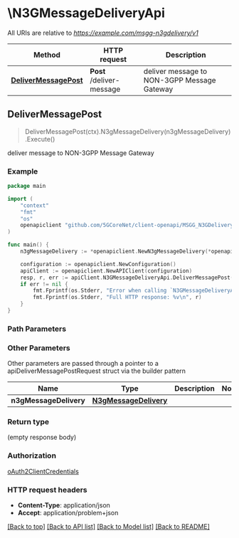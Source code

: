 # \N3GMessageDeliveryApi

All URIs are relative to *https://example.com/msgg-n3gdelivery/v1*

Method | HTTP request | Description
------------- | ------------- | -------------
[**DeliverMessagePost**](N3GMessageDeliveryApi.md#DeliverMessagePost) | **Post** /deliver-message | deliver message to NON-3GPP Message Gateway



## DeliverMessagePost

> DeliverMessagePost(ctx).N3gMessageDelivery(n3gMessageDelivery).Execute()

deliver message to NON-3GPP Message Gateway

### Example

```go
package main

import (
    "context"
    "fmt"
    "os"
    openapiclient "github.com/5GCoreNet/client-openapi/MSGG_N3GDelivery"
)

func main() {
    n3gMessageDelivery := *openapiclient.NewN3gMessageDelivery(*openapiclient.NewAddress(*openapiclient.NewAddressType(), "Addr_example"), *openapiclient.NewAddress(*openapiclient.NewAddressType(), "Addr_example"), "MsgId_example") // N3gMessageDelivery | 

    configuration := openapiclient.NewConfiguration()
    apiClient := openapiclient.NewAPIClient(configuration)
    resp, r, err := apiClient.N3GMessageDeliveryApi.DeliverMessagePost(context.Background()).N3gMessageDelivery(n3gMessageDelivery).Execute()
    if err != nil {
        fmt.Fprintf(os.Stderr, "Error when calling `N3GMessageDeliveryApi.DeliverMessagePost``: %v\n", err)
        fmt.Fprintf(os.Stderr, "Full HTTP response: %v\n", r)
    }
}
```

### Path Parameters



### Other Parameters

Other parameters are passed through a pointer to a apiDeliverMessagePostRequest struct via the builder pattern


Name | Type | Description  | Notes
------------- | ------------- | ------------- | -------------
 **n3gMessageDelivery** | [**N3gMessageDelivery**](N3gMessageDelivery.md) |  | 

### Return type

 (empty response body)

### Authorization

[oAuth2ClientCredentials](../README.md#oAuth2ClientCredentials)

### HTTP request headers

- **Content-Type**: application/json
- **Accept**: application/problem+json

[[Back to top]](#) [[Back to API list]](../README.md#documentation-for-api-endpoints)
[[Back to Model list]](../README.md#documentation-for-models)
[[Back to README]](../README.md)

